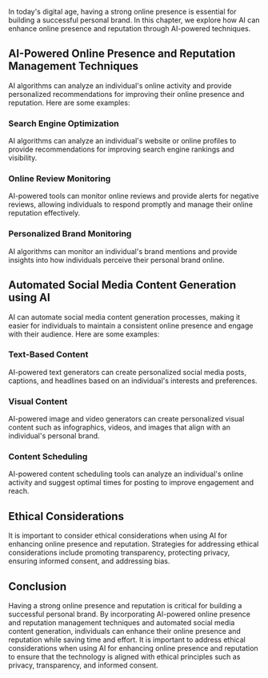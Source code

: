 
In today's digital age, having a strong online presence is essential for building a successful personal brand. In this chapter, we explore how AI can enhance online presence and reputation through AI-powered techniques.

AI-Powered Online Presence and Reputation Management Techniques
---------------------------------------------------------------

AI algorithms can analyze an individual's online activity and provide personalized recommendations for improving their online presence and reputation. Here are some examples:

### Search Engine Optimization

AI algorithms can analyze an individual's website or online profiles to provide recommendations for improving search engine rankings and visibility.

### Online Review Monitoring

AI-powered tools can monitor online reviews and provide alerts for negative reviews, allowing individuals to respond promptly and manage their online reputation effectively.

### Personalized Brand Monitoring

AI algorithms can monitor an individual's brand mentions and provide insights into how individuals perceive their personal brand online.

Automated Social Media Content Generation using AI
--------------------------------------------------

AI can automate social media content generation processes, making it easier for individuals to maintain a consistent online presence and engage with their audience. Here are some examples:

### Text-Based Content

AI-powered text generators can create personalized social media posts, captions, and headlines based on an individual's interests and preferences.

### Visual Content

AI-powered image and video generators can create personalized visual content such as infographics, videos, and images that align with an individual's personal brand.

### Content Scheduling

AI-powered content scheduling tools can analyze an individual's online activity and suggest optimal times for posting to improve engagement and reach.

Ethical Considerations
----------------------

It is important to consider ethical considerations when using AI for enhancing online presence and reputation. Strategies for addressing ethical considerations include promoting transparency, protecting privacy, ensuring informed consent, and addressing bias.

Conclusion
----------

Having a strong online presence and reputation is critical for building a successful personal brand. By incorporating AI-powered online presence and reputation management techniques and automated social media content generation, individuals can enhance their online presence and reputation while saving time and effort. It is important to address ethical considerations when using AI for enhancing online presence and reputation to ensure that the technology is aligned with ethical principles such as privacy, transparency, and informed consent.
